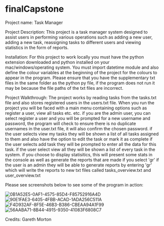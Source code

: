 # finalCapstone
Project name:
Task Manager

Project Description:
This project is a task manager system designed to assist users in performing various operations such as adding a new user, adding a new task, reassigning tasks to different users and viewing statistics in the form of reports.

Installation:
For this project to work locally you must have the python extension downloaded and python installed on your mac/windows/operating system.
You must import datetime module and also define the colour variables at the beginning of the project for the colours to appear in the program.
Please ensure that you have the supplementary txt files in the same folder as the python py file, if the program does not run it may be because the file paths of the txt files are incorrect.

Project Walkthrough:
The project works by reading tasks from the tasks.txt file and also stores registered users in the users.txt file.
When you run the project you will be faced with a main menu containing options such as register a user, view all tasks etc. etc.
if you are the admin user, you can select register a user and you will be prompted for a new username and password, the program will check to ensure there is no duplicate usernames in the user.txt file, it will also confirm the chosen password.
if the user selects view my tasks they will be shown a list of all tasks assigned to them and also have the option to edit the task or mark it as complete
if the user selects add task they will be prompted to enter all the data for this task.
if the user select view all they will be shown a list of every task in the system.
if you choose to display statisitics, this will present some stats in the console as well as generate the reports that are made if you select 'gr'
if the user is an admin they will be able to generate reports by entering 'gr' which will write the reports to new txt files called tasks_overview.txt and user_overview.txt

Please see screenshots below to see some of the program in action:

![0B1A52E5-0AF1-4575-85D4-F85752916A4D](https://user-images.githubusercontent.com/124776767/217526591-ed5222c7-20ca-4327-b37a-2b7a9bc0e2eb.jpeg)
![90E1FAE3-6405-4FBB-ACAD-1ADA256C511A](https://user-images.githubusercontent.com/124776767/217528070-5efd3f09-e777-4dfb-b257-1f5bf2f8a520.jpeg)
![F4D932AF-8F5E-46B3-B386-CBEAA94A1F99](https://user-images.githubusercontent.com/124776767/217528089-4ba9102b-7a21-4d37-8b53-4f934effeede.jpeg)
![56AABA71-8B44-4915-9350-41083F6808C7](https://user-images.githubusercontent.com/124776767/217528100-7433d0a9-0e75-4927-a595-7d8a7042f48e.jpeg)

Credits:
Gareth Morton


